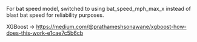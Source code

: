 For bat speed model, switched to using bat_speed_mph_max_x instead of blast bat speed for reliability purposes.

XGBoost -> https://medium.com/@prathameshsonawane/xgboost-how-does-this-work-e1cae7c5b6cb
